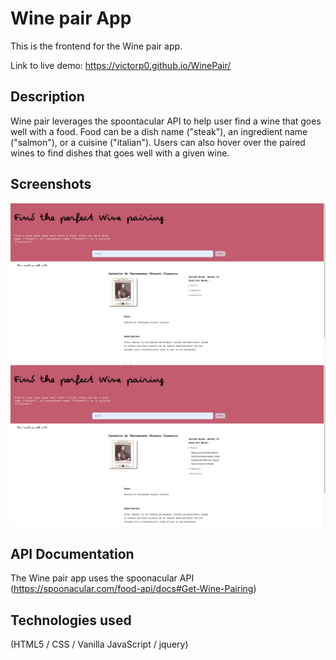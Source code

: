<h1> Wine pair App </h1>

This is the frontend for the Wine pair app.

Link to live demo: https://victorp0.github.io/WinePair/

## Description

Wine pair leverages the spoontacular API to help user find a wine that goes well with a food. Food can be a dish name ("steak"), an ingredient name ("salmon"), or a cuisine ("italian"). Users can also hover over the paired wines to find dishes that goes well with a given wine.

## Screenshots

<img src="screenshot3.png" width = 900>


<img src="screenshot2.png" width = 900>

## API Documentation

The Wine pair app uses the spoonacular API (https://spoonacular.com/food-api/docs#Get-Wine-Pairing)

## Technologies used

(HTML5 / CSS / Vanilla JavaScript / jquery)


